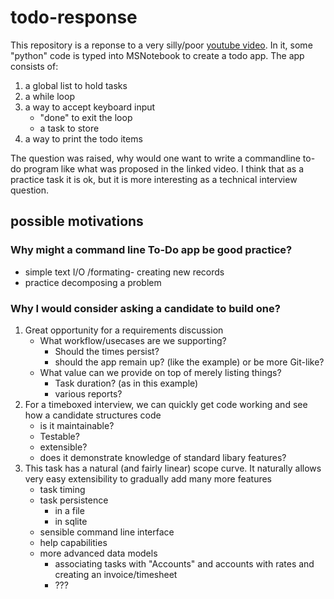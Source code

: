 # todo-response
This repository is a reponse to a very silly/poor [youtube video](https://youtu.be/9zLG-WauliY). In it, some "python" code is typed into MSNotebook to create a todo app. The app consists of:
1. a global list to hold tasks
2. a while loop
3. a way to accept keyboard input
   - "done" to exit the loop
   - a task to store
4. a way to print the todo items

The question was raised, why would one want to write a commandline to-do program like what was proposed in the linked video. I think that as a practice task it is ok, but it is more interesting as a technical interview question.

## possible motivations
### Why might a command line To-Do app be good practice?
- simple text I/O /formating- creating new records
- practice decomposing a problem

### Why I would consider asking a candidate to build one?
1. Great opportunity for a requirements discussion
   - What workflow/usecases are we supporting?
     - Should the times persist?
     - should the app remain up? (like the example) or be more Git-like?
   - What value can we provide on top of merely listing things?
     - Task duration? (as in this example)
     - various reports?
1. For a timeboxed interview, we can quickly get code working and see how a candidate structures code
   - is it maintainable?
   - Testable?
   - extensible?
   - does it demonstrate knowledge of standard libary features?
1. This task has a natural (and fairly linear) scope curve. It naturally allows very easy extensibility to gradually add many more features
   - task timing
   - task persistence
     - in a file
     - in sqlite
   - sensible command line interface
   - help capabilities
   - more advanced data models
     - associating tasks with "Accounts" and accounts with rates and creating an invoice/timesheet
     - ???

